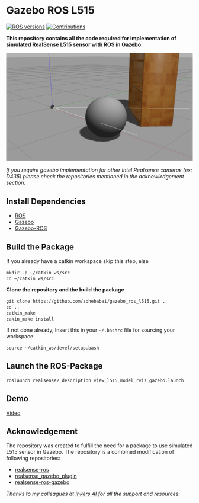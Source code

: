 # Gazebo ROS L515

[![ROS versions](https://img.shields.io/badge/ROS%20versions-Melodic-brightgreen)](https://wiki.ros.org)
[![Contributions](https://img.shields.io/badge/contributions-welcome-orange.svg)](contributing.md)

**This repository contains all the code required for implementation of simulated RealSense L515 sensor with ROS in [Gazebo](https://gazebosim.org).**

![Gazebo L515](gazebo_l515.png)

*If you require gazebo implementation for other Intel Realsense cameras (ex: D435) please check the repositories mentioned in the acknowledgement section.*

## Install Dependencies
- [ROS](https://wiki.ros.org/ROS/Installation) 
- [Gazebo](https://gazebosim.org/tutorials?tut=install_ubuntu&cat=install)
- [Gazebo-ROS](https://gazebosim.org/tutorials?tut=ros_installing&cat=connect_ros)

## Build the Package
If you already have a catkin workspace skip this step, else
```shell
mkdir -p ~/catkin_ws/src
cd ~/catkin_ws/src
```
**Clone the repository and the build the package**
```shell
git clone https://github.com/zohebabai/gazebo_ros_l515.git .
cd ..
catkin_make
cakin_make install
```

If not done already, Insert this in your `~/.bashrc` file for sourcing your workspace:
```shell
source ~/catkin_ws/devel/setup.bash
```

## Launch the ROS-Package
```shell
roslaunch realsense2_description view_l515_model_rviz_gazebo.launch
```

## Demo 
[Video](https://youtu.be/KoQNH7YahN8)

## Acknowledgement
The repository was created to fulfill the need for a package to use simulated L515 sensor in Gazebo. 
The repository is a combined modification of following repositories:
- [realsense-ros](https://github.com/IntelRealSense/realsense-ros)
- [realsense_gazebo_plugin](https://github.com/pal-robotics/realsense_gazebo_plugin)
- [realsense-ros-gazebo](https://github.com/rickstaa/realsense-ros-gazebo/)

*Thanks to my colleagues at [Inkers AI](https://inkers.ai) for all the support and resources.*
